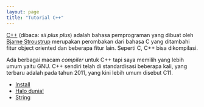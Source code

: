 ```yaml
---
layout: page
title: "Tutorial C++"
---
```


[C++](http://isocpp.org/) (dibaca: *sii plus plus*) adalah bahasa pemprograman yang dibuat oleh [Bjarne Stroustrup](http://www.stroustrup.com/) merupakan perombakan dari bahasa C yang ditambahi fitur object oriented dan beberapa fitur lain. Seperti C, C++ bisa dikompilasi.

Ada berbagai macam *compiler* untuk C++ tapi saya memilih yang lebih umum yaitu GNU. C++ sendiri telah di standardisasi beberapa kali, yang terbaru adalah pada tahun 2011, yang kini lebih umum disebut C11.

* [Install](/akselprog/tutorial/cpp/install.html)
* [Halo dunia!](/akselprog/tutorial/cpp/halodunia.html)
* [String](/akselprog/tutorial/cpp/string.html)